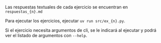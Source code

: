 Las respuestas textuales de cada ejercicio se encuentran en `respuestas_{n}.md`

Para ejecutar los ejercicios, ejecutar `uv run src/ex_{n}.py`.

Si el ejercicio necesita argumentos de cli, se le indicará al ejecutar y podrá
ver el listado de argumentos con `--help`.

